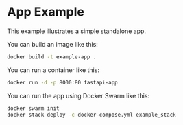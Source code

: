 # App Example

This example illustrates a simple standalone app.

You can build an image like this:

```sh
docker build -t example-app .
```

You can run a container like this:

```sh
docker run -d -p 8000:80 fastapi-app
```

You can run the app using Docker Swarm like this:

```sh
docker swarm init
docker stack deploy -c docker-compose.yml example_stack
```
